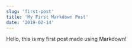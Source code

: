 ```yaml
---
slug: 'first-post'
title: 'My First Markdown Post'
date: '2019-02-14'
---
```


Hello, this is my first post made using Markdown!
